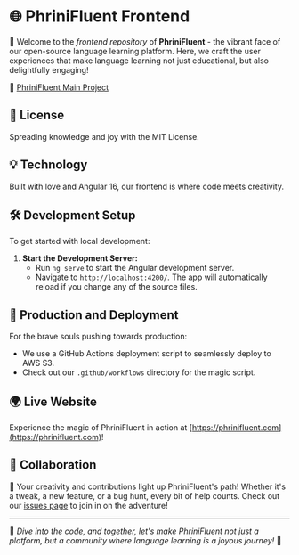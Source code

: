 # 🌐 PhriniFluent Frontend

🚀 Welcome to the *frontend repository* of **PhriniFluent** - the vibrant face of our open-source language learning platform. Here, we craft the user experiences that make language learning not just educational, but also delightfully engaging!

🔗 [PhriniFluent Main Project](https://github.com/Flagro/PhriniFluent)

## 📜 License
Spreading knowledge and joy with the MIT License.

## 💡 Technology
Built with love and Angular 16, our frontend is where code meets creativity. 

## 🛠️ Development Setup
To get started with local development:
1. **Start the Development Server:**
   - Run `ng serve` to start the Angular development server.
   - Navigate to `http://localhost:4200/`. The app will automatically reload if you change any of the source files.

## 🌟 Production and Deployment
For the brave souls pushing towards production:
- We use a GitHub Actions deployment script to seamlessly deploy to AWS S3.
- Check out our `.github/workflows` directory for the magic script.

## 🌍 Live Website
Experience the magic of PhriniFluent in action at [https://phrinifluent.com](https://phrinifluent.com)!

## 👐 Collaboration
🤝 Your creativity and contributions light up PhriniFluent's path! Whether it's a tweak, a new feature, or a bug hunt, every bit of help counts. Check out our [issues page](https://github.com/Flagro/PhriniFluentFrontend/issues) to join in on the adventure!

---

💫 *Dive into the code, and together, let's make PhriniFluent not just a platform, but a community where language learning is a joyous journey!* 🌟
